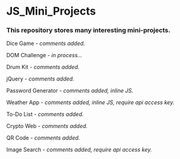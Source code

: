 # JS_Mini_Projects

<h3>This repository stores many interesting mini-projects.</h3>

<p>Dice Game - <i>comments added.</i></p>
<p>DOM Challenge - <i>in process...</i></p>
<p>Drum Kit - <i>comments added.</i></p>
<p>jQuery - <i>comments added.</i></p>
<p>Password Generator - <i>comments added, inline JS.</i></p>
<p>Weather App - <i>comments added, inline JS, require api access key.</i></p>
<p>To-Do List - <i>comments added.</i></p>
<p>Crypto Web - <i>comments added.</i></p>
<p>QR Code - <i>comments added.</i></p>
<p>Image Search - <i>comments added, require api access key.</i></p>